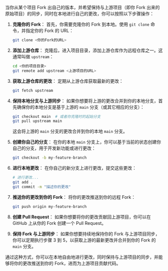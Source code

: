 当你从某个项目 Fork 出自己的版本，并希望保持与上游项目（即你 Fork 出来的原始项目）的同步，同时在本地进行自己的更改，你可以按照以下步骤操作：

1. **克隆你的 Fork**：
   首先，你需要克隆你的 Fork 到本地。使用 `git clone` 命令，并指定你的 Fork 的 URL：
   ```sh
   git clone <你的Fork的URL>
   ```

2. **添加上游仓库**：
   克隆后，进入项目目录，添加上游仓库作为远程仓库之一。这通常叫做 `upstream`：
   ```sh
   cd <你的项目目录>
   git remote add upstream <上游项目的URL>
   ```

3. **获取上游仓库的更改**：
   定期从上游仓库获取最新的更改：
   ```sh
   git fetch upstream
   ```

4. **保持本地分支与上游同步**：
   如果你想要将上游的更改合并到你的本地分支，首先确保你的本地分支是基于上游的 `main` 分支（或其它相应的分支）：
   ```sh
   git checkout main  # 或者你克隆时的起始分支
   git pull upstream main
   ```
   这会将上游的 `main` 分支的更改合并到你的本地 `main` 分支。

5. **创建你自己的分支**：
   在你的本地 `main` 分支上，你可以基于当前的状态创建你自己的分支，用于开发新功能或进行更改：
   ```sh
   git checkout -b my-feature-branch
   ```

6. **进行本地更改**：
   在你自己的新分支上进行更改，提交这些更改：
   ```sh
   # 进行更改...
   git add .
   git commit -m "描述你的更改"
   ```

7. **推送你的更改到你的 Fork**：
   将你的更改推送到你的远程 Fork：
   ```sh
   git push origin my-feature-branch
   ```

8. **创建 Pull Request**：
   如果你想要将你的更改贡献回上游项目，你可以在 GitHub 上从你的 Fork 创建一个 Pull Request。

9. **保持 Fork 与上游同步**：
   如果你想要持续地保持你的 Fork 与上游项目同步，你可以定期执行步骤 3 到 5，以获取上游的最新更改并合并到你的 Fork 的 `main` 分支。

通过这种方式，你可以在本地自由地进行更改，同时保持与上游项目的同步，并能够将你的更改推送到你的 Fork，进而为上游项目贡献代码。